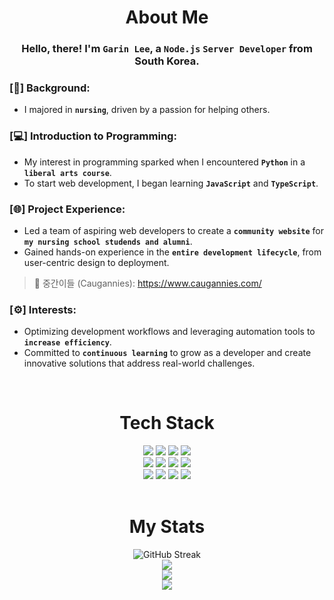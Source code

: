 <div align="center">
  
# About Me

</div>

<div align="center">
  
### Hello, there! I'm `Garin Lee`, a `Node.js` `Server Developer` from South Korea.

</div>

### [💉] Background:
- I majored in <b>`nursing`</b>, driven by a passion for helping others.

### [💻] Introduction to Programming:
- My interest in programming sparked when I encountered <b>`Python`</b> in a <b>`liberal arts course`</b>.
- To start web development, I began learning <b>`JavaScript`</b> and <b>`TypeScript`</b>.

### [🌐] Project Experience:
- Led a team of aspiring web developers to create a <b>`community website`</b> for <b>`my nursing school studends and alumni`</b>.
- Gained hands-on experience in the <b>`entire development lifecycle`</b>, from user-centric design to deployment.
> 🔗 중간이들 (Caugannies): https://www.caugannies.com/

### [⚙️] Interests:
- Optimizing development workflows and leveraging automation tools to <b>`increase efficiency`</b>.
- Committed to <b>`continuous learning`</b> to grow as a developer and create innovative solutions that address real-world challenges.

<br>

<div align="center">
  
# Tech Stack

</div>

<div align="center">
  <img src="https://img.shields.io/badge/nodedotjs-5FA04E?style=for-the-badge&logo=nodedotjs&logoColor=white">
  <img src="https://img.shields.io/badge/express-000000?style=for-the-badge&logo=express&logoColor=white">
  <img src="https://img.shields.io/badge/nestjs-E0234E?style=for-the-badge&logo=nestjs&logoColor=white">
  <img src="https://img.shields.io/badge/typescript-3178C6?style=for-the-badge&logo=typescript&logoColor=white">
</div>
<div align="center">
  <img src="https://img.shields.io/badge/mysql-4479A1?style=for-the-badge&logo=mysql&logoColor=white">
  <img src="https://img.shields.io/badge/typeorm-FE0803?style=for-the-badge&logo=typeorm&logoColor=white">
  <img src="https://img.shields.io/badge/mongodb-47A248?style=for-the-badge&logo=mongodb&logoColor=white">
  <img src="https://img.shields.io/badge/mongoose-880000?style=for-the-badge&logo=mongoose&logoColor=white">
<div>
<div align="center">
  <img src="https://img.shields.io/badge/html5-E34F26?style=for-the-badge&logo=html5&logoColor=white">
  <img src="https://img.shields.io/badge/css3-1572B6?style=for-the-badge&logo=css3&logoColor=white">
  <img src="https://img.shields.io/badge/javascript-F7DF1E?style=for-the-badge&logo=javascript&logoColor=white">
  <img src="https://img.shields.io/badge/react-61DAFB?style=for-the-badge&logo=react&logoColor=white">
</div>

<br>
  
<div align="center">
  
# My Stats

</div>

<div align="center">
  <img src="http://github-readme-streak-stats.herokuapp.com?user=devellybutton" alt="GitHub Streak" /><br>
  <img src="https://github-readme-stats.vercel.app/api/top-langs/?username=anuraghazra&layout=donut" /><br>
  <img src="https://github-readme-stats.vercel.app/api?username=devellybutton&hide_rank=true&show_icons=true" /><br>
  <img src="http://mazassumnida.wtf/api/v2/generate_badge?boj=ninano00" />
</div>
